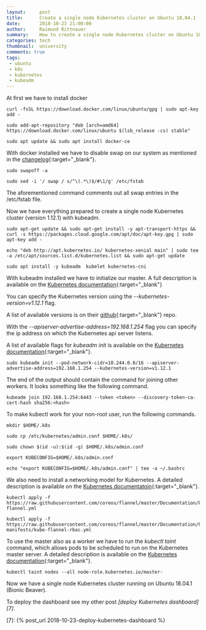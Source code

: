 ```yaml
---
layout:     post
title:      Create a single node Kubernetes cluster on Ubuntu 18.04.1 (Bionic Beaver) with kubeadm
date:       2018-10-23 21:00:00
author:     Raimund Rittnauer
summary:    How to create a single node Kubernetes cluster on Ubuntu 18.04.1 (Bionic Beaver) with kubeadm
categories: tech
thumbnail:  university
comments: true
tags:
 - ubuntu
 - k8s
 - kubernetes
 - kubeadm
---
```


At first we have to install docker

````
curl -fsSL https://download.docker.com/linux/ubuntu/gpg | sudo apt-key add -

sudo add-apt-repository "deb [arch=amd64] https://download.docker.com/linux/ubuntu $(lsb_release -cs) stable"

sudo apt update && sudo apt install docker-ce
````

With docker installed we have to disable swap on our system as mentioned in the [changelog][1]{:target="_blank"}.

````
sudo swapoff -a

sudo sed -i '/ swap / s/^\(.*\)$/#\1/g' /etc/fstab
````

The aforementioned command comments out all swap entries in the /etc/fstab file.

Now we have everything prepared to create a single node Kubernetes cluster (version 1.12.1) with kubeadm.

````
sudo apt-get update && sudo apt-get install -y apt-transport-https && curl -s https://packages.cloud.google.com/apt/doc/apt-key.gpg | sudo apt-key add -

echo "deb http://apt.kubernetes.io/ kubernetes-xenial main" | sudo tee -a /etc/apt/sources.list.d/kubernetes.list && sudo apt-get update

sudo apt install -y kubeadm  kubelet kubernetes-cni
````

With kubeadm installed we have to initialize our master. A full description is available on the [Kubernetes documentation][3]{:target="_blank"}

You can specify the Kubernetes version using the  _--kubernetes-version=v1.12.1_ flag.

A list of available versions is on their [github][2]{:target="_blank"} repo.

With the _--apiserver-advertise-address=192.168.1.254_ flag you can specify the ip address on which the Kubernetes api server listens.

A list of available flags for _kubeadm init_ is available on the [Kubernetes documentation][4]{:target="_blank"}.

````
sudo kubeadm init --pod-network-cidr=10.244.0.0/16 --apiserver-advertise-address=192.168.1.254 --kubernetes-version=v1.12.1
````

The end of the output should contain the command for joining other workers. It looks something like the following command.

````
kubeadm join 192.168.1.254:6443 --token <token> --discovery-token-ca-cert-hash sha256:<hash>
````

To make kubectl work for your non-root user, run the following commands.

````
mkdir $HOME/.k8s

sudo cp /etc/kubernetes/admin.conf $HOME/.k8s/

sudo chown $(id -u):$(id -g) $HOME/.k8s/admin.conf

export KUBECONFIG=$HOME/.k8s/admin.conf

echo "export KUBECONFIG=$HOME/.k8s/admin.conf" | tee -a ~/.bashrc
````

We also need to install a networking model for Kubernetes. A detailed description is available on the [Kubernetes documentatoin][5]{:target="_blank"}.

````
kubectl apply -f https://raw.githubusercontent.com/coreos/flannel/master/Documentation/kube-flannel.yml

kubectl apply -f https://raw.githubusercontent.com/coreos/flannel/master/Documentation/k8s-manifests/kube-flannel-rbac.yml
````

To use the master also as a worker we have to run the _kubectl taint_ command, which allows pods to be scheduled to run on the Kubernetes master server. A detailed description is available on the [Kubernetes documentation][6]{:target="_blank"}.

````
kubectl taint nodes --all node-role.kubernetes.io/master-
````

Now we have a single node Kubernetes cluster running on Ubuntu 18.04.1 (Bionic Beaver).

To deploy the dashboard see my other post _[deploy Kubernetes dashboard][7]_.

[1]: https://github.com/kubernetes/kubernetes/blob/master/CHANGELOG-1.8.md#before-upgrading
[2]: https://github.com/kubernetes/kubernetes/releases
[3]: https://kubernetes.io/docs/setup/independent/create-cluster-kubeadm/
[4]: https://kubernetes.io/docs/reference/setup-tools/kubeadm/kubeadm-init/
[5]: https://kubernetes.io/docs/concepts/cluster-administration/networking/
[6]: https://kubernetes.io/docs/concepts/configuration/taint-and-toleration/
[7]: {% post_url 2018-10-23-deploy-kubernetes-dashboard %}